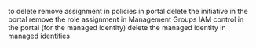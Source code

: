 to delete
remove assignment in policies in portal
delete the initiative in the portal
remove the role assignment in Management Groups IAM control in the portal (for the managed identity)
delete the managed identity in managed identities
